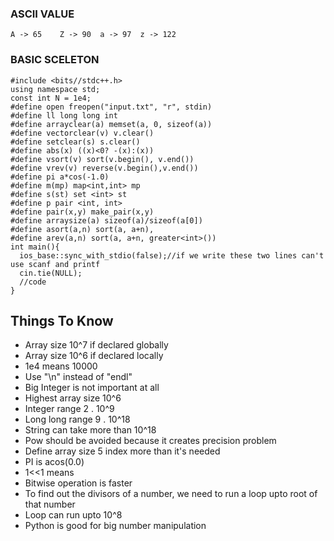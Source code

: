 ### ASCII VALUE
```
A -> 65    Z -> 90  a -> 97  z -> 122
```
### BASIC SCELETON
```
#include <bits//stdc++.h>
using namespace std;
const int N = 1e4;
#define open freopen("input.txt", "r", stdin)
#define ll long long int
#define arrayclear(a) memset(a, 0, sizeof(a))
#define vectorclear(v) v.clear()
#define setclear(s) s.clear()
#define abs(x) ((x)<0? -(x):(x))
#define vsort(v) sort(v.begin(), v.end())
#define vrev(v) reverse(v.begin(),v.end())
#define pi a*cos(-1.0)
#define m(mp) map<int,int> mp
#define s(st) set <int> st
#define p pair <int, int>
#define pair(x,y) make_pair(x,y)
#define arraysize(a) sizeof(a)/sizeof(a[0])
#define asort(a,n) sort(a, a+n),
#define arev(a,n) sort(a, a+n, greater<int>())
int main(){
  ios_base::sync_with_stdio(false);//if we write these two lines can't use scanf and printf
  cin.tie(NULL);
  //code
}
```

## Things To Know

* Array size 10^7 if declared globally
* Array size 10^6 if declared locally
* 1e4 means 10000
* Use "\n" instead of "endl"
* Big Integer is not important at all
* Highest array size 10^6
* Integer range 2 . 10^9
* Long long range 9 . 10^18
* String can take more than 10^18
* Pow should be avoided because it creates precision problem
* Define array size 5 index more than it's needed
* PI is acos(0.0)
* 1<<1 means 
* Bitwise operation is faster
* To find out the divisors of a number, we need to run a loop upto root of that number
* Loop can run upto 10^8 
* Python is good for big number manipulation
